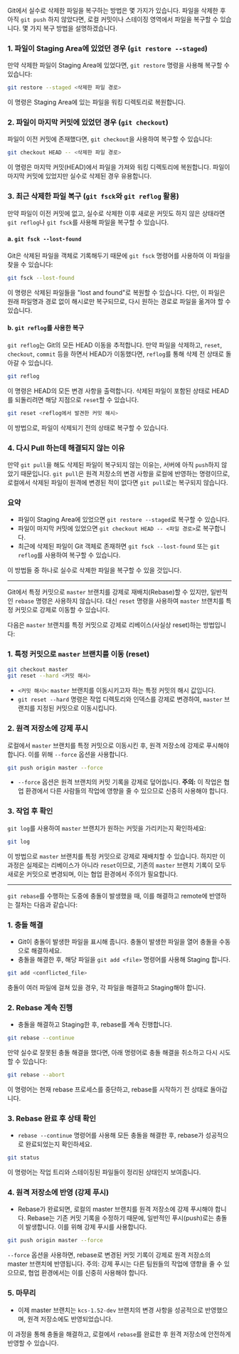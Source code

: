 
Git에서 실수로 삭제한 파일을 복구하는 방법은 몇 가지가 있습니다. 파일을 삭제한 후 아직 `git push` 하지 않았다면, 로컬 커밋이나 스테이징 영역에서 파일을 복구할 수 있습니다. 몇 가지 복구 방법을 설명하겠습니다.

### 1. **파일이 Staging Area에 있었던 경우 (`git restore --staged`)**

만약 삭제한 파일이 Staging Area에 있었다면, `git restore` 명령을 사용해 복구할 수 있습니다:

```bash
git restore --staged <삭제한 파일 경로>
```

이 명령은 Staging Area에 있는 파일을 워킹 디렉토리로 복원합니다.

### 2. **파일이 마지막 커밋에 있었던 경우 (`git checkout`)**

파일이 이전 커밋에 존재했다면, `git checkout`을 사용하여 복구할 수 있습니다:

```bash
git checkout HEAD -- <삭제한 파일 경로>
```

이 명령은 마지막 커밋(HEAD)에서 파일을 가져와 워킹 디렉토리에 복원합니다. 파일이 마지막 커밋에 있었지만 실수로 삭제된 경우 유용합니다.

### 3. **최근 삭제한 파일 복구 (`git fsck`와 `git reflog` 활용)**

만약 파일이 이전 커밋에 없고, 실수로 삭제한 이후 새로운 커밋도 하지 않은 상태라면 `git reflog`나 `git fsck`를 사용해 파일을 복구할 수 있습니다.

#### a. `git fsck --lost-found`

Git은 삭제된 파일을 객체로 기록해두기 때문에 `git fsck` 명령어를 사용하여 이 파일을 찾을 수 있습니다:

```bash
git fsck --lost-found
```

이 명령은 삭제된 파일들을 "lost and found"로 복원할 수 있습니다. 다만, 이 파일은 원래 파일명과 경로 없이 해시로만 복구되므로, 다시 원하는 경로로 파일을 옮겨야 할 수 있습니다.

#### b. `git reflog`를 사용한 복구

`git reflog`는 Git의 모든 HEAD 이동을 추적합니다. 만약 파일을 삭제하고, `reset`, `checkout`, `commit` 등을 하면서 HEAD가 이동했다면, `reflog`를 통해 삭제 전 상태로 돌아갈 수 있습니다.

```bash
git reflog
```

이 명령은 HEAD의 모든 변경 사항을 출력합니다. 삭제된 파일이 포함된 상태로 HEAD를 되돌리려면 해당 지점으로 `reset`할 수 있습니다.

```bash
git reset <reflog에서 발견한 커밋 해시>
```

이 방법으로, 파일이 삭제되기 전의 상태로 복구할 수 있습니다.

### 4. **다시 Pull 하는데 해결되지 않는 이유**

만약 `git pull`을 해도 삭제된 파일이 복구되지 않는 이유는, 서버에 아직 `push`하지 않았기 때문입니다. `git pull`은 원격 저장소의 변경 사항을 로컬에 반영하는 명령이므로, 로컬에서 삭제된 파일이 원격에 변경된 적이 없다면 `git pull`로는 복구되지 않습니다.

### 요약

- 파일이 Staging Area에 있었으면 `git restore --staged`로 복구할 수 있습니다.
- 파일이 마지막 커밋에 있었으면 `git checkout HEAD -- <파일 경로>`로 복구합니다.
- 최근에 삭제된 파일이 Git 객체로 존재하면 `git fsck --lost-found` 또는 `git reflog`를 사용하여 복구할 수 있습니다.

이 방법들 중 하나로 실수로 삭제한 파일을 복구할 수 있을 것입니다.

------------------------


Git에서 특정 커밋으로 `master` 브랜치를 강제로 재배치(Rebase)할 수 있지만, 일반적인 `rebase` 명령은 사용하지 않습니다. 대신 `reset` 명령을 사용하여 `master` 브랜치를 특정 커밋으로 강제로 이동할 수 있습니다.

다음은 `master` 브랜치를 특정 커밋으로 강제로 리베이스(사실상 reset)하는 방법입니다:

### 1. **특정 커밋으로 `master` 브랜치를 이동 (reset)**

```bash
git checkout master
git reset --hard <커밋 해시>
```

- `<커밋 해시>`: `master` 브랜치를 이동시키고자 하는 특정 커밋의 해시 값입니다.
- `git reset --hard` 명령은 작업 디렉토리와 인덱스를 강제로 변경하여, `master` 브랜치를 지정된 커밋으로 이동시킵니다.

### 2. **원격 저장소에 강제 푸시**

로컬에서 `master` 브랜치를 특정 커밋으로 이동시킨 후, 원격 저장소에 강제로 푸시해야 합니다. 이를 위해 `--force` 옵션을 사용합니다.

```bash
git push origin master --force
```

- `--force` 옵션은 원격 브랜치의 커밋 기록을 강제로 덮어씁니다. **주의:** 이 작업은 협업 환경에서 다른 사람들의 작업에 영향을 줄 수 있으므로 신중히 사용해야 합니다.

### 3. **작업 후 확인**

`git log`를 사용하여 `master` 브랜치가 원하는 커밋을 가리키는지 확인하세요:

```bash
git log
```

이 방법으로 `master` 브랜치를 특정 커밋으로 강제로 재배치할 수 있습니다. 하지만 이 과정은 실제로는 리베이스가 아니라 `reset`이므로, 기존의 `master` 브랜치 기록이 모두 새로운 커밋으로 변경되며, 이는 협업 환경에서 주의가 필요합니다.

-------------------------
`git rebase`를 수행하는 도중에 충돌이 발생했을 때, 이를 해결하고 remote에 반영하는 절차는 다음과 같습니다:

### 1. **충돌 해결**
   - Git이 충돌이 발생한 파일을 표시해 줍니다. 충돌이 발생한 파일을 열어 충돌을 수동으로 해결하세요.
   - 충돌을 해결한 후, 해당 파일을 `git add <file>` 명령어를 사용해 Staging 합니다.

   ```bash
   git add <conflicted_file>
   ```

   충돌이 여러 파일에 걸쳐 있을 경우, 각 파일을 해결하고 Staging해야 합니다.

### 2. **Rebase 계속 진행**
   - 충돌을 해결하고 Staging한 후, rebase를 계속 진행합니다.

   ```bash
   git rebase --continue
   ```

   만약 실수로 잘못된 충돌 해결을 했다면, 아래 명령어로 충돌 해결을 취소하고 다시 시도할 수 있습니다:

   ```bash
   git rebase --abort
   ```

   이 명령어는 현재 rebase 프로세스를 중단하고, rebase를 시작하기 전 상태로 돌아갑니다.

### 3. **Rebase 완료 후 상태 확인**
   - `rebase --continue` 명령어를 사용해 모든 충돌을 해결한 후, rebase가 성공적으로 완료되었는지 확인하세요.

   ```bash
   git status
   ```

   이 명령어는 작업 트리와 스테이징된 파일들이 정리된 상태인지 보여줍니다.

### 4. **원격 저장소에 반영 (강제 푸시)**
   - Rebase가 완료되면, 로컬의 master 브랜치를 원격 저장소에 강제 푸시해야 합니다. Rebase는 기존 커밋 기록을 수정하기 때문에, 일반적인 푸시(push)로는 충돌이 발생합니다. 이를 위해 강제 푸시를 사용합니다.

   ```bash
   git push origin master --force
   ```

   `--force` 옵션을 사용하면, rebase로 변경된 커밋 기록이 강제로 원격 저장소의 master 브랜치에 반영됩니다. 주의: 강제 푸시는 다른 팀원들의 작업에 영향을 줄 수 있으므로, 협업 환경에서는 이를 신중히 사용해야 합니다.

### 5. **마무리**
   - 이제 master 브랜치는 `kcs-1.52-dev` 브랜치의 변경 사항을 성공적으로 반영했으며, 원격 저장소에도 반영되었습니다. 

이 과정을 통해 충돌을 해결하고, 로컬에서 `rebase`를 완료한 후 원격 저장소에 안전하게 반영할 수 있습니다.

